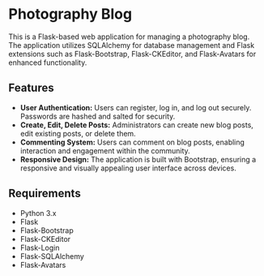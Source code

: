 # Photography Blog

This is a Flask-based web application for managing a photography blog. The application utilizes SQLAlchemy for database management and Flask extensions such as Flask-Bootstrap, Flask-CKEditor, and Flask-Avatars for enhanced functionality.

## Features

- **User Authentication:** Users can register, log in, and log out securely. Passwords are hashed and salted for security.
- **Create, Edit, Delete Posts:** Administrators can create new blog posts, edit existing posts, or delete them.
- **Commenting System:** Users can comment on blog posts, enabling interaction and engagement within the community.
- **Responsive Design:** The application is built with Bootstrap, ensuring a responsive and visually appealing user interface across devices.

## Requirements

- Python 3.x
- Flask
- Flask-Bootstrap
- Flask-CKEditor
- Flask-Login
- Flask-SQLAlchemy
- Flask-Avatars
